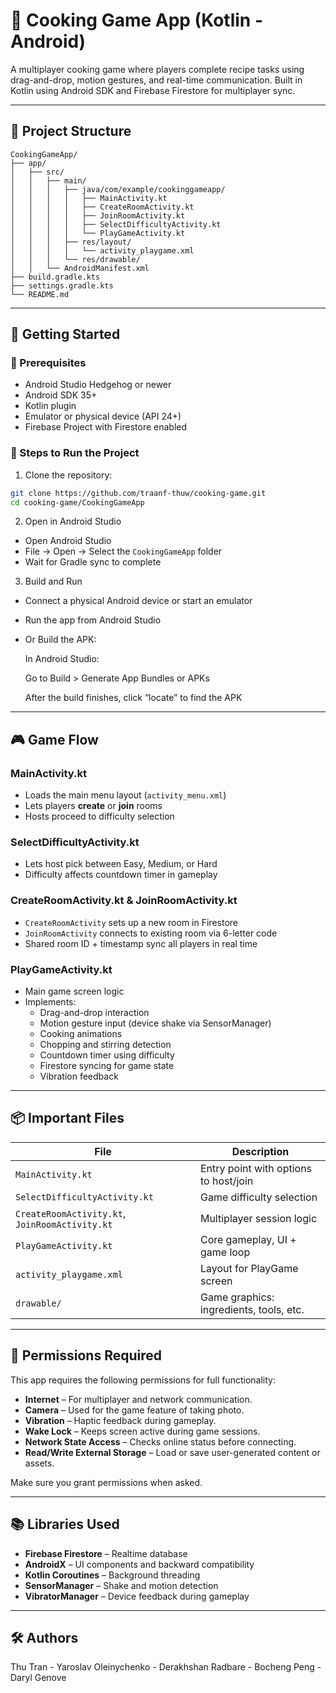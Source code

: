 
# 🍳 Cooking Game App (Kotlin - Android)

A multiplayer cooking game where players complete recipe tasks using drag-and-drop, motion gestures, and real-time communication. Built in Kotlin using Android SDK and Firebase Firestore for multiplayer sync.

---

## 📁 Project Structure

```
CookingGameApp/
├── app/
│   ├── src/
│   │   ├── main/
│   │   │   ├── java/com/example/cookinggameapp/
│   │   │   │   ├── MainActivity.kt
│   │   │   │   ├── CreateRoomActivity.kt
│   │   │   │   ├── JoinRoomActivity.kt
│   │   │   │   ├── SelectDifficultyActivity.kt
│   │   │   │   └── PlayGameActivity.kt
│   │   │   ├── res/layout/
│   │   │   │   └── activity_playgame.xml
│   │   │   └── res/drawable/
│   │   └── AndroidManifest.xml
├── build.gradle.kts
├── settings.gradle.kts
└── README.md
```

---

## 🚀 Getting Started

### 🧰 Prerequisites

- Android Studio Hedgehog or newer
- Android SDK 35+
- Kotlin plugin
- Emulator or physical device (API 24+)
- Firebase Project with Firestore enabled

### 🧪 Steps to Run the Project

1. Clone the repository:
```bash
git clone https://github.com/traanf-thuw/cooking-game.git
cd cooking-game/CookingGameApp
```

2.  Open in Android Studio

- Open Android Studio
- File → Open → Select the `CookingGameApp` folder
- Wait for Gradle sync to complete

3. Build and Run

- Connect a physical Android device or start an emulator
- Run the app from Android Studio
- Or Build the APK:

  In Android Studio:

  Go to Build > Generate App Bundles or APKs

  After the build finishes, click “locate” to find the APK

---


## 🎮 Game Flow

### MainActivity.kt
- Loads the main menu layout (`activity_menu.xml`)
- Lets players **create** or **join** rooms
- Hosts proceed to difficulty selection

### SelectDifficultyActivity.kt
- Lets host pick between Easy, Medium, or Hard
- Difficulty affects countdown timer in gameplay

### CreateRoomActivity.kt & JoinRoomActivity.kt
- `CreateRoomActivity` sets up a new room in Firestore
- `JoinRoomActivity` connects to existing room via 6-letter code
- Shared room ID + timestamp sync all players in real time

### PlayGameActivity.kt
- Main game screen logic
- Implements:
  - Drag-and-drop interaction
  - Motion gesture input (device shake via SensorManager)
  - Cooking animations
  - Chopping and stirring detection
  - Countdown timer using difficulty
  - Firestore syncing for game state
  - Vibration feedback

---

## 📦 Important Files

| File                                      | Description                                |
|-------------------------------------------|--------------------------------------------|
| `MainActivity.kt`                         | Entry point with options to host/join      |
| `SelectDifficultyActivity.kt`             | Game difficulty selection                  |
| `CreateRoomActivity.kt`, `JoinRoomActivity.kt` | Multiplayer session logic             |
| `PlayGameActivity.kt`                     | Core gameplay, UI + game loop              |
| `activity_playgame.xml`                   | Layout for PlayGame screen                 |
| `drawable/`                               | Game graphics: ingredients, tools, etc.    |

---

## 🔐 Permissions Required

This app requires the following permissions for full functionality:

- **Internet** – For multiplayer and network communication.
- **Camera** – Used for the game feature of taking photo.
- **Vibration** – Haptic feedback during gameplay.
- **Wake Lock** – Keeps screen active during game sessions.
- **Network State Access** – Checks online status before connecting.
- **Read/Write External Storage** – Load or save user-generated content or assets.

Make sure you grant permissions when asked.

---

## 📚 Libraries Used

- **Firebase Firestore** – Realtime database
- **AndroidX** – UI components and backward compatibility
- **Kotlin Coroutines** – Background threading
- **SensorManager** – Shake and motion detection
- **VibratorManager** – Device feedback during gameplay

---

## 🛠️ Authors

Thu Tran - Yaroslav Oleinychenko - Derakhshan Radbare - Bocheng Peng - Daryl Genove 

